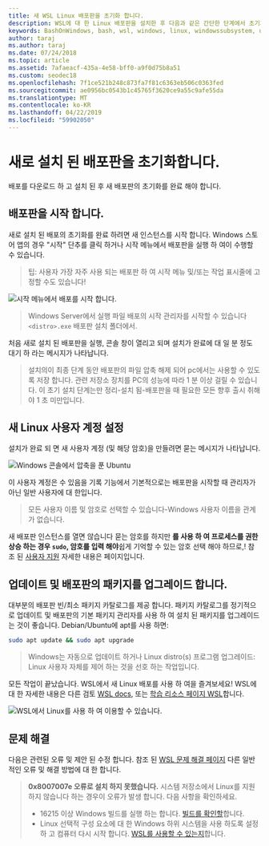 ```yaml
---
title: 새 WSL Linux 배포판을 초기화 합니다.
description: WSL에 대 한 Linux 배포판을 설치한 후 다음과 같은 간단한 단계에서 초기화를 완료
keywords: BashOnWindows, bash, wsl, windows, linux, windowssubsystem, ubuntu, debian, suse, windows 10 용 windows 하위 시스템
author: taraj
ms.author: taraj
ms.date: 07/24/2018
ms.topic: article
ms.assetid: 7afaeacf-435a-4e58-bff0-a9f0d75b8a51
ms.custom: seodec18
ms.openlocfilehash: 7f1ce521b248c873fa7f81c6363eb506c0363fed
ms.sourcegitcommit: ae0956bc0543b1c45765f3620ce9a55c9afe55da
ms.translationtype: MT
ms.contentlocale: ko-KR
ms.lasthandoff: 04/22/2019
ms.locfileid: "59902050"
---
```

# <a name="initializing-a-newly-installed-distro"></a>새로 설치 된 배포판을 초기화합니다.
배포를 다운로드 하 고 설치 된 후 새 배포판의 초기화를 완료 해야 합니다.

## <a name="launch-a-distro"></a>배포판을 시작 합니다.
새로 설치 된 배포의 초기화를 완료 하려면 새 인스턴스를 시작 합니다. Windows 스토어 앱의 경우 "시작" 단추를 클릭 하거나 시작 메뉴에서 배포판을 실행 하 여이 수행할 수 있습니다.

> 팁:  사용자 가장 자주 사용 되는 배포판 하 여 시작 메뉴 및/또는 작업 표시줄에 고정할 수도 있습니다!

![시작 메뉴에서 배포를 시작 합니다.](media/start-menu.png)

> Windows Server에서 실행 파일 배포의 시작 관리자를 시작할 수 있습니다 `<distro>.exe` 배포판 설치 폴더에서.

처음 새로 설치 된 배포판을 실행, 콘솔 창이 열리고 되며 설치가 완료에 대 일 분 정도 대기 하 라는 메시지가 나타납니다.

> 설치의이 최종 단계 동안 배포판의 파일 압축 해제 되어 pc에서는 사용할 수 있도록 저장 합니다. 관련 저장소 장치를 PC의 성능에 따라 1 분 이상 걸릴 수 있습니다. 이 초기 설치 단계는만 정리-설치 됨-배포판을 때 필요한 모든 향후 출시 취해야 1 초 미만입니다.

## <a name="setting-up-a-new-linux-user-account"></a>새 Linux 사용자 계정 설정

설치가 완료 되 면 새 사용자 계정 (및 해당 암호)을 만들려면 묻는 메시지가 나타납니다. 

![Windows 콘솔에서 압축을 푼 Ubuntu](media/UbuntuInstall.png)

이 사용자 계정은 수 있음을 기록 기능에서 기본적으로는 배포판을 시작할 때 관리자가 아닌 일반 사용자에 대 한입니다.

> 모든 사용자 이름 및 암호로 선택할 수 있습니다-Windows 사용자 이름을 관계가 없습니다. 

새 배포판 인스턴스를 열면 않습니다 묻는 암호를 하지만 **를 사용 하 여 프로세스를 권한 상승 하는 경우 `sudo`, 암호를 입력 해야**쉽게 기억할 수 있는 암호 선택 해야 하므로,! 참조 된 [사용자 지원](user-support.md) 자세한 내용은 페이지입니다.

## <a name="update--upgrade-your-distros-packages"></a>업데이트 및 배포판의 패키지를 업그레이드 합니다.

대부분의 배포판 빈/최소 패키지 카탈로그를 제공 합니다. 패키지 카탈로그를 정기적으로 업데이트 및 배포판의 기본 패키지 관리자를 사용 하 여 설치 된 패키지를 업그레이드는 것이 좋습니다. Debian/Ubuntu에 apt를 사용 하면:

```bash
sudo apt update && sudo apt upgrade
```

> Windows는 자동으로 업데이트 하거나 Linux distro(s) 프로그램 업그레이드: Linux 사용자 자체를 제어 하는 것을 선호 하는 작업입니다.

모든 작업이 끝났습니다. WSL에서 새 Linux 배포를 사용 하 여을 즐겨보세요! WSL에 대 한 자세한 내용은 다른 검토 [WSL docs](https://aka.ms/wsldocs), 또는 [학습 리소스 페이지 WSL](https://aka.ms/learnwsl)합니다.

![WSL에서 Linux를 사용 하 여 이용할 수 있습니다.](media/linux-on-wsl.png)

## <a name="troubleshooting"></a>문제 해결

다음은 관련된 오류 및 제안 된 수정 합니다. 참조 된 [WSL 문제 해결 페이지](troubleshooting.md) 다른 일반적인 오류 및 해결 방법에 대 한 합니다.

> **0x8007007e 오류로 설치 하지 못했습니다.** 시스템 저장소에서 Linux를 지원 하지 않습니다 하는 경우이 오류가 발생 합니다.  다음 사항을 확인하세요.
> * 16215 이상 Windows 빌드를 실행 하는 합니다. [빌드를 확인할](troubleshooting.md#check-your-build-number)합니다.
> * Linux 선택적 구성 요소에 대 한 Windows 하위 시스템을 사용 하도록 설정 하 고 컴퓨터 다시 시작 합니다.  [WSL를 사용할 수 있는지](troubleshooting.md#confirm-wsl-is-enabled)합니다.
